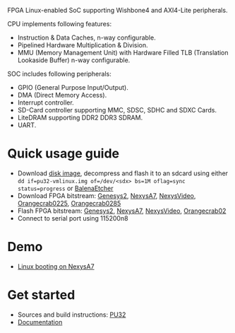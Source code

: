 FPGA Linux-enabled SoC supporting Wishbone4 and AXI4-Lite peripherals.

CPU implements following features:
- Instruction & Data Caches, n-way configurable.
- Pipelined Hardware Multiplication & Division.
- MMU (Memory Management Unit) with Hardware Filled TLB (Translation Lookaside Buffer) n-way configurable.

SOC includes following peripherals:
- GPIO (General Purpose Input/Output).
- DMA (Direct Memory Access).
- Interrupt controller.
- SD-Card controller supporting MMC, SDSC, SDHC and SDXC Cards.
- LiteDRAM supporting DDR2 DDR3 SDRAM.
- UART.

# Quick usage guide
- Download [disk image](https://github.com/fontamsoc/pu32/releases/latest/download/pu32.img.xz), decompress and flash it to an sdcard using either `dd if=pu32-vmlinux.img of=/dev/<sdx> bs=1M oflag=sync status=progress` or [BalenaEtcher](https://www.balena.io/etcher)
- Download FPGA bitstream: [Genesys2](https://github.com/fontamsoc/pu32/raw/main/genesys2.bit), [NexysA7](https://github.com/fontamsoc/pu32/raw/main/nexys4ddr.bit), [NexysVideo](https://github.com/fontamsoc/pu32/raw/main/nexysvideo.bit), [Orangecrab0225](https://github.com/fontamsoc/pu32/raw/main/orangecrab0225.dfu), [Orangecrab0285](https://github.com/fontamsoc/pu32/raw/main/orangecrab0285.dfu)
- Flash FPGA bitstream: [Genesys2](https://digilent.com/reference/programmable-logic/genesys-2/programming), [NexysA7](https://digilent.com/reference/learn/programmable-logic/tutorials/nexys-4-ddr-programming-guide/start), [NexysVideo](https://digilent.com/reference/learn/programmable-logic/tutorials/nexys-video-programming-guide/start), [Orangecrab02](https://orangecrab-fpga.github.io/orangecrab-hardware/r0.2/docs/getting-started/)
- Connect to serial port using 115200n8

# Demo
- [Linux booting on NexysA7](https://asciinema.org/a/424616?t=21)

# Get started
- Sources and build instructions: [PU32](https://github.com/fontamsoc/pu32)
- [Documentation](https://github.com/fontamsoc/docs)
